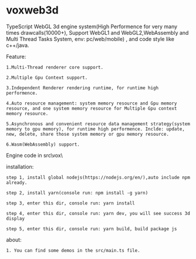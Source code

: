 # voxweb3d
TypeScript WebGL 3d engine system(High Performence for very many times drawcalls(10000+), Support WebGL1 and WebGL2,WebAssembly and Multi Thread Tasks System, env: pc/web/mobile) , and code style like c++/java.

Feature:

    1.Multi-Thread renderer core support.

    2.Multiple Gpu Context support.

    3.Independent Renderer rendering runtime, for runtime high performence.

    4.Auto resource management: system memory resource and Gpu memory resource, and one system memory resource for Multiple Gpu context memory resource.

    5.Asynchronous and convenient resource data management strategy(system memory to gpu memory), for runtime high performence. Inclde: update, new, delete, share those system memory or gpu memory resource.

    6.Wasm(WebAssembly) support.



Engine code in src\vox\

installation:

    step 1, install global nodejs(https://nodejs.org/en/),auto include npm already.
    
    step 2, install yarn(console run: npm install -g yarn)
    
    step 3, enter this dir, console run: yarn install
    
    step 4, enter this dir, console run: yarn dev, you will see success 3d display
    
    step 5, enter this dir, console run: yarn build, build package js

about:

    1. You can find some demos in the src/main.ts file.
